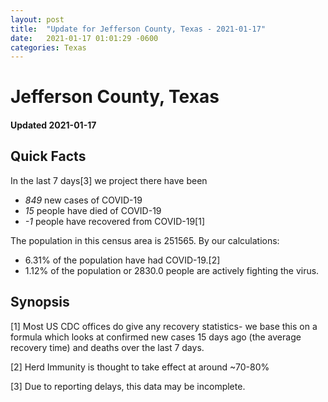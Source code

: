 ```yaml
---
layout: post
title:  "Update for Jefferson County, Texas - 2021-01-17"
date:   2021-01-17 01:01:29 -0600
categories: Texas
---
```


# Jefferson County, Texas
#### Updated 2021-01-17

## Quick Facts

In the last 7 days[3] we project there have been
- *849* new cases of COVID-19
- *15* people have died of COVID-19
- *-1* people have recovered from COVID-19[1]

The population in this census area is 251565. By our calculations:
- 6.31% of the population have had COVID-19.[2]
- 1.12% of the population or 2830.0 people are actively fighting the virus.

## Synopsis




[1] Most US CDC offices do give any recovery statistics- we base this on a formula which looks at confirmed new cases
15 days ago (the average recovery time) and deaths over the last 7 days.

[2] Herd Immunity is thought to take effect at around ~70-80%

[3] Due to reporting delays, this data may be incomplete.
 
    